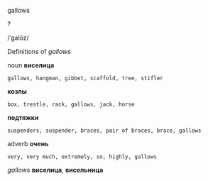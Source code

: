 gallows

?

/ˈɡalōz/

Definitions of _gallows_

noun
**виселица**

    gallows, hangman, gibbet, scaffold, tree, stifler
**козлы**

    box, trestle, rack, gallows, jack, horse
**подтяжки**

    suspenders, suspender, braces, pair of braces, brace, gallows

adverb
**очень**

    very, very much, extremely, so, highly, gallows

_gallows_
**виселица**, **висельница**